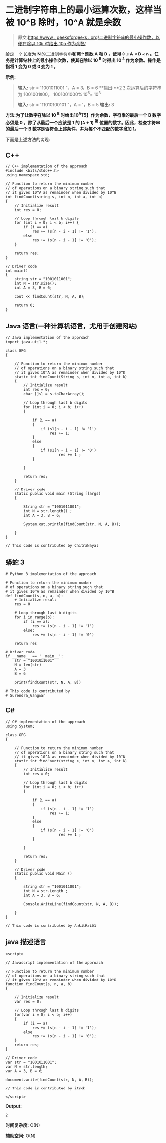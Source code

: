 # 二进制字符串上的最小运算次数，这样当被 10^B 除时，10^A 就是余数

> 原文:[https://www . geeksforgeeks . org/二进制字符串的最小操作数，以便在除以 10b 时给出 10a 作为余数/](https://www.geeksforgeeks.org/minimum-number-of-operations-on-a-binary-string-such-that-it-gives-10a-as-remainder-when-divided-by-10b/)

给定一个长度为 **N** 的二进制字符串**和两个整数 **A** 和 **B** ，使得 **0 ≤ A < B < n** 。任务是计算钻柱上的最小操作次数，使其在除以 10 <sup>B</sup> 时得出 10 <sup>A</sup> 作为余数。操作是指将 **1** 变为 **0** 或 **0** 变为 **1** 。**

**示例:**

> **输入:** str = "1001011001 "，A = 3，B = 6
> **输出:**2
> 2 次运算后的字符串为 1001001000。
> 1001001000% 10<sup>6</sup>= 10<sup>3</sup>
> 
> **输入:** str = "11010100101 "，A = 1，B = 5
> **输出:** 3

**方法:**为了让数字在除以 **10 <sup>B</sup>** 时给出**10<sup>A</sup>T5】作为余数，字符串的最后一个 **B** 数字必须是 **0** ，除了从最后一个应该是 **1** 的 **(A + 1) <sup>第</sup>** 位置的数字。因此，检查字符串的最后一个 **B** 数字是否符合上述条件，并为每个不匹配的数字增加 1。**

下面是上述方法的实现:

## C++

```
// C++ implementation of the approach
#include <bits/stdc++.h>
using namespace std;

// Function to return the minimum number
// of operations on a binary string such that
// it gives 10^A as remainder when divided by 10^B
int findCount(string s, int n, int a, int b)
{
    // Initialize result
    int res = 0;

    // Loop through last b digits
    for (int i = 0; i < b; i++) {
        if (i == a)
            res += (s[n - i - 1] != '1');
        else
            res += (s[n - i - 1] != '0');
    }

    return res;
}

// Driver code
int main()
{
    string str = "1001011001";
    int N = str.size();
    int A = 3, B = 6;

    cout << findCount(str, N, A, B);

    return 0;
}
```

## Java 语言(一种计算机语言，尤用于创建网站)

```
// Java implementation of the approach
import java.util.*;

class GFG
{

    // Function to return the minimum number
    // of operations on a binary string such that
    // it gives 10^A as remainder when divided by 10^B
    static int findCount(String s, int n, int a, int b)
    {
        // Initialize result
        int res = 0;
        char []s1 = s.toCharArray();

        // Loop through last b digits
        for (int i = 0; i < b; i++)
        {

            if (i == a)
            {
                if (s1[n - i - 1] != '1')
                    res += 1;
            }
            else
            {
                if (s1[n - i - 1] != '0')
                        res += 1 ;
            }

        }

        return res;
    }

    // Driver code
    static public void main (String []args)
    {

        String str = "1001011001";
        int N = str.length() ;
        int A = 3, B = 6;

        System.out.println(findCount(str, N, A, B));

    }
}

// This code is contributed by ChitraNayal
```

## 蟒蛇 3

```
# Python 3 implementation of the approach

# Function to return the minimum number
# of operations on a binary string such that
# it gives 10^A as remainder when divided by 10^B
def findCount(s, n, a, b):
    # Initialize result
    res = 0

    # Loop through last b digits
    for i in range(b):
        if (i == a):
            res += (s[n - i - 1] != '1')
        else:
            res += (s[n - i - 1] != '0')

    return res

# Driver code
if __name__ == '__main__':
    str = "1001011001"
    N = len(str)
    A = 3
    B = 6

    print(findCount(str, N, A, B))

# This code is contributed by
# Surendra_Gangwar
```

## C#

```
// C# implementation of the approach
using System;

class GFG
{

    // Function to return the minimum number
    // of operations on a binary string such that
    // it gives 10^A as remainder when divided by 10^B
    static int findCount(string s, int n, int a, int b)
    {
        // Initialize result
        int res = 0;

        // Loop through last b digits
        for (int i = 0; i < b; i++)
        {

            if (i == a)
            {
                if (s[n - i - 1] != '1')
                    res += 1;
            }
            else
            {
                if (s[n - i - 1] != '0')
                        res += 1 ;
            }

        }

        return res;
    }

    // Driver code
    static public void Main ()
    {

        string str = "1001011001";
        int N = str.Length ;
        int A = 3, B = 6;

        Console.WriteLine(findCount(str, N, A, B));

    }
}

// This code is contributed by AnkitRai01
```

## java 描述语言

```
<script>

// Javascript implementation of the approach

// Function to return the minimum number
// of operations on a binary string such that
// it gives 10^A as remainder when divided by 10^B
function findCount(s, n, a, b)
{

    // Initialize result
    var res = 0;

    // Loop through last b digits
    for(var i = 0; i < b; i++)
    {
        if (i == a)
            res += (s[n - i - 1] != '1');
        else
            res += (s[n - i - 1] != '0');
    }
    return res;
}

// Driver code
var str = "1001011001";
var N = str.length;
var A = 3, B = 6;

document.write(findCount(str, N, A, B));

// This code is contributed by itsok

</script>
```

**Output:** 

```
2
```

**时间复杂度:** O(N)

**辅助空间:** O(N)